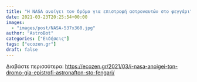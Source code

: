 ```yaml
---
title: "Η NASA ανοίγει τον δρόμο για επιστροφή αστροναυτών στο φεγγάρι"
date: 2021-03-23T20:25:54+00:00
images:
  - "images/post/NASA-537x360.jpg"
author: "AstroBot"
categories: ["Ειδήσεις"]
tags: ["ecozen.gr"]
draft: false
---
```




Διαβάστε περισσότερα: https://ecozen.gr/2021/03/i-nasa-anoigei-ton-dromo-gia-epistrofi-astronafton-sto-fengari/
